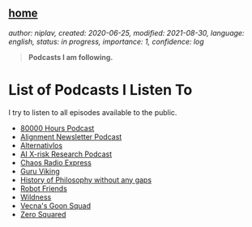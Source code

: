 [home](./index.md)
-------------------

*author: niplav, created: 2020-06-25, modified: 2021-08-30, language: english, status: in progress, importance: 1, confidence: log*

> __Podcasts I am following.__

List of Podcasts I Listen To
=============================

I try to listen to all episodes available to the public.

* [80000 Hours Podcast](https://80000hours.org/podcast/)
* [Alignment Newsletter Podcast](https://alignment-newsletter.libsyn.com/)
* [Alternativlos](https://alternativlos.org/)
* [AI X-risk Research Podcast](https://axrp.net)
* [Chaos Radio Express](https://cre.fm/)
* [Guru Viking](https://www.guruviking.com/)
* [History of Philosophy without any gaps](https://historyofphilosophy.net/)
* [Robot Friends](https://soundcloud.com/user-557955426)
* [Wildness](https://www.wildanimalinitiative.org/wildness)
* [Vecna's Goon Squad](https://anchor.fm/cassius-vecna/)
* [Zero Squared](https://dietsoap.podomatic.com/)
